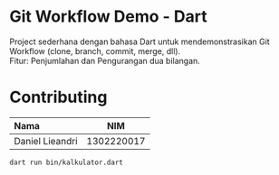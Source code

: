 # Git Workflow Demo - Dart

Project sederhana dengan bahasa Dart untuk mendemonstrasikan Git Workflow (clone, branch, commit, merge, dll).  
Fitur: Penjumlahan dan Pengurangan dua bilangan.

# Contributing

| **Nama**        |  **NIM**   |
| :-------------- | :--------: |
| Daniel Lieandri | 1302220017 |

```bash
dart run bin/kalkulator.dart
```
